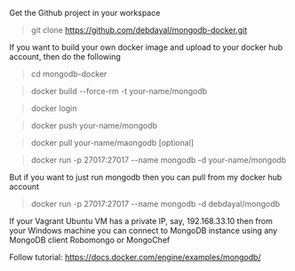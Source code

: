 Get the Github project in your workspace
> git clone https://github.com/debdayal/mongodb-docker.git

If you want to build your own docker image and upload to your docker hub account, then do the following

> cd mongodb-docker

> docker build --force-rm -t your-name/mongodb

> docker login 

> docker push your-name/mongodb

> docker pull your-name/maongodb [optional]

> docker run -p 27017:27017 --name mongodb -d your-name/mongodb

But if you want to just run mongodb then you can pull from my docker hub account 

> docker run -p 27017:27017 --name mongodb -d debdayal/mongodb

If your Vagrant Ubuntu VM has a private IP, say, 192.168.33.10 then from your Windows machine you can connect to MongoDB instance using any MongoDB client Robomongo or MongoChef

Follow tutorial:
https://docs.docker.com/engine/examples/mongodb/

